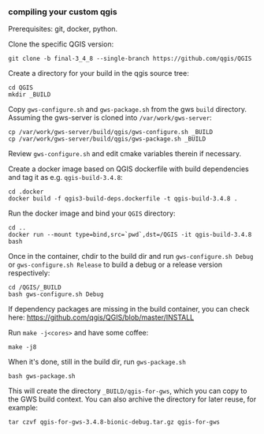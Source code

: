 ### compiling your custom qgis

Prerequisites: git, docker, python.

Clone the specific QGIS version:

```
git clone -b final-3_4_8 --single-branch https://github.com/qgis/QGIS
```

Create a directory for your build in the qgis source tree:

```
cd QGIS
mkdir _BUILD
```

Copy `gws-configure.sh` and `gws-package.sh` from the gws `build` directory. 
Assuming the gws-server is cloned into `/var/work/gws-server`:

```
cp /var/work/gws-server/build/qgis/gws-configure.sh _BUILD
cp /var/work/gws-server/build/qgis/gws-package.sh _BUILD
```

Review `gws-configure.sh` and edit cmake variables therein if necessary. 

Create a docker image based on QGIS dockerfile with build dependencies and tag it as e.g. `qgis-build-3.4.8`:

```
cd .docker
docker build -f qgis3-build-deps.dockerfile -t qgis-build-3.4.8 .
```

Run the docker image and bind your `QGIS` directory:

```
cd ..
docker run --mount type=bind,src=`pwd`,dst=/QGIS -it qgis-build-3.4.8 bash
```

Once in the container, chdir to the build dir and run `gws-configure.sh Debug` or `gws-configure.sh Release` to build a debug or a release version respectively:

```
cd /QGIS/_BUILD
bash gws-configure.sh Debug
```

If dependency packages are missing in the build container, you can check here:
https://github.com/qgis/QGIS/blob/master/INSTALL


Run `make -j<cores>` and have some coffee:

```
make -j8
```

When it's done, still in the build dir, run `gws-package.sh`

```
bash gws-package.sh
```

This will create the directory `_BUILD/qgis-for-gws`, which you can copy to the GWS build context.
You can also archive the directory for later reuse, for example:

```
tar czvf qgis-for-gws-3.4.8-bionic-debug.tar.gz qgis-for-gws
```